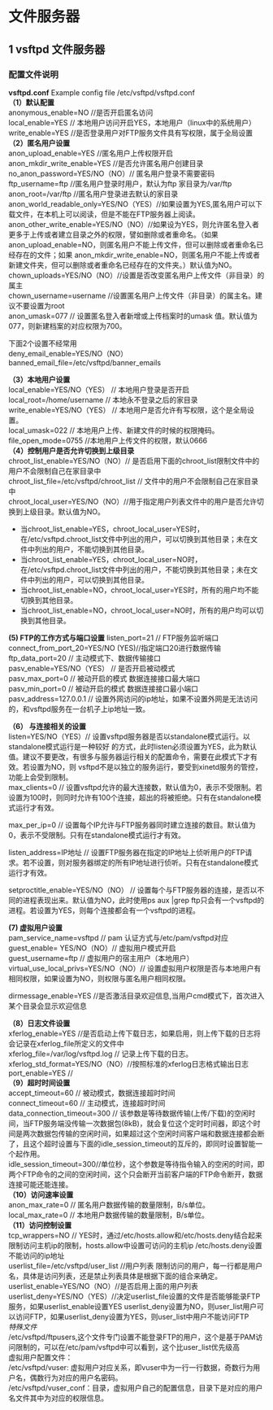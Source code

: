 # 文件服务器

## 1 vsftpd 文件服务器
### 配置文件说明

**vsftpd.conf**
 Example config file /etc/vsftpd/vsftpd.conf  
**（1）默认配置**  
anonymous_enable=NO //是否开启匿名访问  
local_enable=YES // 本地用户访问开启YES，本地用户（linux中的系统用户）  
write_enable=YES //是否登录用户对FTP服务文件具有写权限，属于全局设置  
**（2）匿名用户设置**  
anon_upload_enable=YES //匿名用户上传权限开启  
anon_mkdir_write_enable=YES //是否允许匿名用户创建目录  
no_anon_password=YES/NO（NO）// 匿名用户登录不需要密码  
ftp_username=ftp //匿名用户登录时用户，默认为ftp 家目录为/var/ftp  
anon_root=/var/ftp //匿名用户登录进去默认的家目录  
anon_world_readable_only=YES/NO（YES）//如果设置为YES,匿名用户可以下载文件，在本机上可以阅读，但是不能在FTP服务器上阅读。
anon_other_write_enable=YES/NO（NO）//如果设为YES，则允许匿名登入者更多于上传或者建立目录之外的权限，譬如删除或者重命名。（如果 anon_upload_enable=NO，则匿名用户不能上传文件，但可以删除或者重命名已经存在的文件；如果 anon_mkdir_write_enable=NO，则匿名用户不能上传或者新建文件夹，但可以删除或者重命名已经存在的文件夹。）默认值为NO。  
chown_uploads=YES/NO（NO）//设置是否改变匿名用户上传文件（非目录）的属主  
chown_username=username //设置匿名用户上传文件（非目录）的属主名。建议不要设置为root  
anon_umask=077 // 设置匿名登入者新增或上传档案时的umask 值。默认值为077，则新建档案的对应权限为700。  

下面2个设置不经常用  
deny_email_enable=YES/NO（NO）  
banned_email_file=/etc/vsftpd/banner_emails   

**（3）本地用户设置**  
local_enable=YES/NO（YES） // 本地用户登录是否开启  
local_root=/home/username // 本地永不登录之后的家目录  
write_enable=YES/NO（YES） // 本地用户是否允许有写权限，这个是全局设置。  
local_umask=022 // 本地用户上传、新建文件的时候的权限掩码。  
file_open_mode=0755 //本地用户上传文件的权限，默认0666  
**（4）控制用户是否允许切换到上级目录**  
chroot_list_enable=YES/NO（NO）// 是否启用下面的chroot_list限制文件中的用户不会限制自己在家目录中  
chroot_list_file=/etc/vsftpd/chroot_list // 文件中的用户不会限制自己在家目录中  
chroot_local_user=YES/NO（NO）//用于指定用户列表文件中的用户是否允许切换到上级目录。默认值为NO。  
- 当chroot_list_enable=YES，chroot_local_user=YES时，在/etc/vsftpd.chroot_list文件中列出的用户，可以切换到其他目录；未在文件中列出的用户，不能切换到其他目录。  
- 当chroot_list_enable=YES，chroot_local_user=NO时，在/etc/vsftpd.chroot_list文件中列出的用户，不能切换到其他目录；未在文件中列出的用户，可以切换到其他目录。  
- 当chroot_list_enable=NO，chroot_local_user=YES时，所有的用户均不能切换到其他目录。  
- 当chroot_list_enable=NO，chroot_local_user=NO时，所有的用户均可以切换到其他目录。  

**(5) FTP的工作方式与端口设置**
listen_port=21 // FTP服务监听端口  
connect_from_port_20=YES/NO (YES)//指定端口20进行数据传输  
ftp_data_port=20 // 主动模式下、数据传输接口  
pasv_enable=YES/NO（YES） // 是否开启被动模式  
pasv_max_port=0 // 被动开启的模式 数据连接接口最大端口  
pasv_min_port=0 // 被动开启的模式 数据连接接口最小端口  
pasv_address=127.0.0.1 // 设置外网访问的ip地址，如果不设置外网是无法访问的，和vsftpd服务在一台机子上ip地址一致。  

**（6） 与连接相关的设置**  
listen=YES/NO（YES）// 设置vsftpd服务器是否以standalone模式运行。以standalone模式运行是一种较好 的方式，此时listen必须设置为YES，此为默认值。建议不要更改，有很多与服务器运行相关的配置命令，需要在此模式下才有效。若设置为NO，则 vsftpd不是以独立的服务运行，要受到xinetd服务的管控，功能上会受到限制。  
max_clients=0 // 设置vsftpd允许的最大连接数，默认值为0，表示不受限制。若设置为100时，则同时允许有100个连接，超出的将被拒绝。只有在standalone模式运行才有效。  

max_per_ip=0 // 设置每个IP允许与FTP服务器同时建立连接的数目。默认值为0，表示不受限制。只有在standalone模式运行才有效。  

listen_address=IP地址 // 设置FTP服务器在指定的IP地址上侦听用户的FTP请求。若不设置，则对服务器绑定的所有IP地址进行侦听。只有在standalone模式运行才有效。  

setproctitle_enable=YES/NO（NO） // 设置每个与FTP服务器的连接，是否以不同的进程表现出来。默认值为NO，此时使用ps aux |grep ftp只会有一个vsftpd的进程。若设置为YES，则每个连接都会有一个vsftpd的进程。  

**(7) 虚拟用户设置**  
pam_service_name=vsftpd // pam 认证方式与/etc/pam/vsftpd对应  
guest_enable= YES/NO（NO）// 虚拟用户模式开启  
guest_username=ftp // 虚拟用户的宿主用户（本地用户）  
virtual_use_local_privs=YES/NO（NO）// 设置虚拟用户权限是否与本地用户有相同权限，如果设置为NO，则权限与匿名用户相同权限。  

dirmessage_enable=YES //是否激活目录欢迎信息,当用户cmd模式下，首次进入某个目录会显示欢迎信息  

**（8）日志文件设置**  
xferlog_enable=YES //是否启动上传下载日志，如果启用，则上传下载的日志将会记录在xferlog_file所定义的文件中  
xferlog_file=/var/log/vsftpd.log // 记录上传下载的日志。  
xferlog_std_format=YES/NO（NO）//按照标准的xferlog日志格式输出日志  
port_enable=YES //  
**（9）超时时间设置**  
accept_timeout=60 // 被动模式，数据连接超时时间  
connect_timeout=60 // 主动模式，连接超时时间  
data_connection_timeout=300 // 该参数是等待数据传输(上传/下载)的空闲时间，当FTP服务端没传输一次数据包(8kB)，就会复位这个定时时间器，即这个时间是两次数据包传输的空闲时间，如果超过这个空闲时间客户端和数据连接都会断了，且这个超时设置与下面的idle_session_timeout的互斥的，即同时设置智能一个起作用。  
idle_session_timeout=300//单位秒，这个参数是等待指令输入的空闲的时间，即两个FTP命令的之间的空闲时间，这个只会断开当前客户端的FTP命令断开，数据连接可能还能连接。  
**（10）访问速率设置**  
anon_max_rate=0 // 匿名用户数据传输的数量限制，B/s单位。  
local_max_rate=0 //  本地用户数据传输的数量限制，B/s单位。  
**（11）访问控制设置**  
tcp_wrappers=NO // YES时，通过/etc/hosts.allow和/etc/hosts.deny结合起来限制访问主机ip的限制，hosts.allow中设置可访问的主机ip /etc/hosts.deny设置不能访问的ip地址  
userlist_file=/etc/vsftpd/user_list //用户列表 限制访问的用户，每一行都是用户名，具体是访问列表，还是禁止列表具体是根据下面的组合来确定。  
userlist_enable=YES/NO（NO）//是否启用上面的用户列表  
userlist_deny=YES/NO（YES）//决定userlist_file设置的文件是否能够能录FTP服务，如果userlist_enable设置YES userlist_deny设置为NO，则user_list用户可以访问FTP，如果userlist_deny设置为YES，则user_list中用户不能访问FTP  
*特殊文件*  
/etc/vsftpd/ftpusers,这个文件专门设置不能登录FTP的用户，这个是基于PAM访问限制的，可以在/etc/pam/vsftpd中可以看到，这个比user_list优先级高  
虚拟用户配置文件：  
/etc/vsftpd/vuser: 虚拟用户对应关系，即vuser中为一行一行数据，奇数行为用户名，偶数行为对应的用户名密码。  
/etc/vsftpd/vuser_conf：目录，虚拟用户自己的配置信息，目录下是对应的用户名文件其中为对应的权限信息。  




